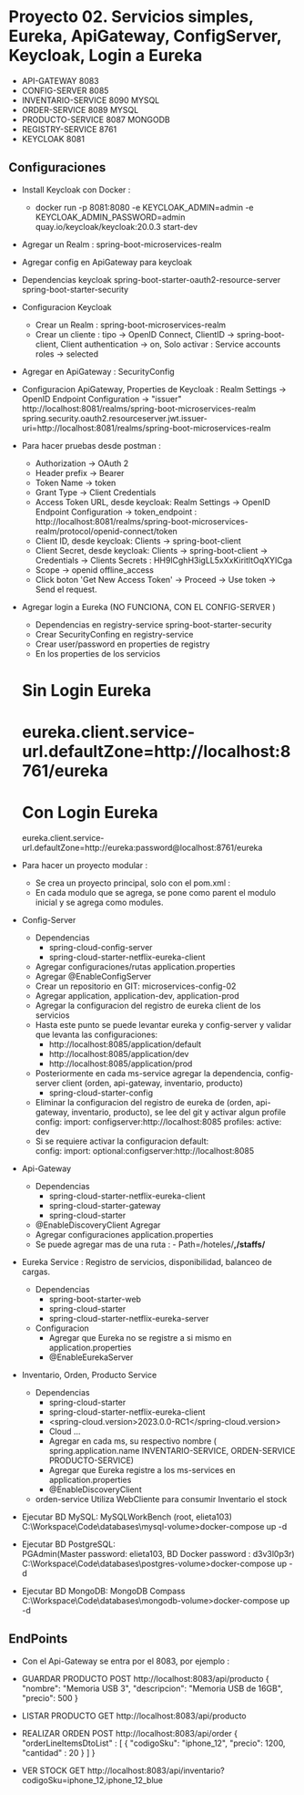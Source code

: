 # Proyecto 02. Servicios simples, Eureka, ApiGateway, ConfigServer, Keycloak, Login a Eureka
-   API-GATEWAY	        8083
-   CONFIG-SERVER	    8085
-   INVENTARIO-SERVICE	8090    MYSQL
-   ORDER-SERVICE	    8089    MYSQL
-   PRODUCTO-SERVICE	8087    MONGODB
-   REGISTRY-SERVICE    8761
-   KEYCLOAK            8081


## Configuraciones
- Install Keycloak con Docker :
    - docker run -p 8081:8080 -e KEYCLOAK_ADMIN=admin -e KEYCLOAK_ADMIN_PASSWORD=admin quay.io/keycloak/keycloak:20.0.3 start-dev
- Agregar un Realm : spring-boot-microservices-realm
- Agregar config en ApiGateway para keycloak
- Dependencias keycloak
    <artifactId>spring-boot-starter-oauth2-resource-server</artifactId>
	<artifactId>spring-boot-starter-security</artifactId>

- Configuracion Keycloak 
    - Crear un Realm : spring-boot-microservices-realm
    - Crear un cliente : 
        tipo -> OpenID Connect, 
        ClientID -> spring-boot-client, 
        Client authentication -> on, 
        Solo activar : Service accounts roles -> selected
        
- Agregar en ApiGateway :  SecurityConfig

- Configuracion ApiGateway, Properties de Keycloak :  Realm Settings -> OpenID Endpoint Configuration -> "issuer"
    http://localhost:8081/realms/spring-boot-microservices-realm
    spring.security.oauth2.resourceserver.jwt.issuer-uri=http://localhost:8081/realms/spring-boot-microservices-realm

- Para hacer pruebas desde postman :
    - Authorization -> OAuth 2
    - Header prefix -> Bearer
    - Token Name -> token
    - Grant Type -> Client Credentials
    - Access Token URL, desde keycloak:  Realm Settings -> OpenID Endpoint Configuration -> token_endpoint :  
        http://localhost:8081/realms/spring-boot-microservices-realm/protocol/openid-connect/token
    - Client ID, desde keycloak:  Clients -> spring-boot-client
    - Client Secret, desde keycloak: Clients -> spring-boot-client -> Credentials -> Clients Secrets :  HH9lCghH3igLL5xXxKiritltOqXYICga
    - Scope -> openid offline_access
    - Click boton 'Get New Access Token' -> Proceed -> Use token ->  Send el request.

- Agregar login a Eureka (NO FUNCIONA, CON EL CONFIG-SERVER )
    - Dependencias en registry-service
	    <artifactId>spring-boot-starter-security</artifactId>
    - Crear SecurityConfing en registry-service
    - Crear user/password en properties de registry
    - En los properties de los servicios
    # Sin Login Eureka
    # eureka.client.service-url.defaultZone=http://localhost:8761/eureka
    # Con Login Eureka
    eureka.client.service-url.defaultZone=http://eureka:password@localhost:8761/eureka

- Para hacer un proyecto modular :
    - Se crea un proyecto principal, solo con el pom.xml :
    - En cada modulo que se agrega, se pone como parent el modulo inicial y se agrega como modules.
- Config-Server
    - Dependencias
        -   spring-cloud-config-server
        -   spring-cloud-starter-netflix-eureka-client
    - Agregar configuraciones/rutas application.properties
    - Agregar @EnableConfigServer
    - Crear un repositorio en GIT: microservices-config-02
    - Agregar application, application-dev, application-prod
    - Agregar la configuracion del registro de eureka client de los servicios
    - Hasta este punto se puede levantar eureka y config-server y validar que levanta las configuraciones:
        -   http://localhost:8085/application/default
        -   http://localhost:8085/application/dev
        -   http://localhost:8085/application/prod
    - Posteriormente en cada ms-service agregar la dependencia, config-server client (orden, api-gateway, inventario, producto)
        -   spring-cloud-starter-config
    - Eliminar la configuracion del registro de eureka de (orden, api-gateway, inventario, producto), se lee del git y activar algun profile
        config:
            import: configserver:http://localhost:8085
        profiles:
            active: dev
    - Si se requiere activar la configuracion default:     
     config:
            import: optional:configserver:http://localhost:8085

- Api-Gateway
    - Dependencias
        -   spring-cloud-starter-netflix-eureka-client
        -   spring-cloud-starter-gateway
        -   spring-cloud-starter
    - @EnableDiscoveryClient Agregar
    - Agregar configuraciones application.properties
    - Se puede agregar mas de una ruta : - Path=/hoteles/**,/staffs/**
- Eureka Service : Registro de servicios, disponibilidad, balanceo de cargas.
    -   Dependencias 
        -   spring-boot-starter-web
        -   spring-cloud-starter
        -   spring-cloud-starter-netflix-eureka-server
    -   Configuracion
        -   Agregar que Eureka no se registre a si mismo en application.properties
        -   @EnableEurekaServer
- Inventario, Orden, Producto Service
    -   Dependencias
        -   spring-cloud-starter
        -   spring-cloud-starter-netflix-eureka-client
        -   <spring-cloud.version>2023.0.0-RC1</spring-cloud.version>
        -   Cloud  <dependencyManagement>...
        -   Agregar en cada ms, su respectivo nombre ( spring.application.name INVENTARIO-SERVICE, ORDEN-SERVICE PRODUCTO-SERVICE)
        -   Agregar que Eureka  registre a los ms-services en application.properties
        -   @EnableDiscoveryClient
    - orden-service   Utiliza WebCliente para consumir Inventario el stock
- Ejecutar BD MySQL: 
    MySQLWorkBench (root, elieta103)
    C:\Workspace\Code\databases\mysql-volume>docker-compose up -d
- Ejecutar BD PostgreSQL:   
    PGAdmin(Master password: elieta103, BD Docker password : d3v3l0p3r)
    C:\Workspace\Code\databases\postgres-volume>docker-compose up -d
- Ejecutar BD MongoDB: 
    MongoDB Compass
    C:\Workspace\Code\databases\mongodb-volume>docker-compose up -d



## EndPoints
- Con el Api-Gateway se entra por el 8083, por ejemplo :
- GUARDAR PRODUCTO      POST      http://localhost:8083/api/producto
{
    "nombre": "Memoria USB 3",
    "descripcion": "Memoria USB de 16GB",
    "precio": 500
}

- LISTAR PRODUCTO       GET       http://localhost:8083/api/producto
- REALIZAR ORDEN        POST      http://localhost:8083/api/order
{
    "orderLineItemsDtoList" : [
        {
            "codigoSku": "iphone_12",
            "precio": 1200,
            "cantidad" : 20
        }
    ]
}

- VER STOCK             GET        http://localhost:8083/api/inventario?codigoSku=iphone_12,iphone_12_blue